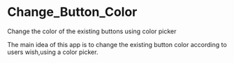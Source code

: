 # Change_Button_Color
Change the color of the existing buttons using color picker

The main idea of this app is to change the existing button color according to users wish,using a color picker.


